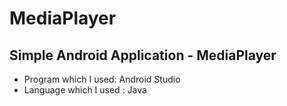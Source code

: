 # MediaPlayer

## Simple Android Application - MediaPlayer
* Program which I used: Android Studio
* Language which I used : Java
